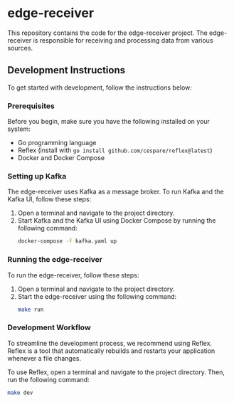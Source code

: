 # edge-receiver

This repository contains the code for the edge-receiver project. The edge-receiver is responsible for receiving and processing data from various sources.

## Development Instructions

To get started with development, follow the instructions below:

### Prerequisites

Before you begin, make sure you have the following installed on your system:

- Go programming language
- Reflex (install with `go install github.com/cespare/reflex@latest`)
- Docker and Docker Compose

### Setting up Kafka

The edge-receiver uses Kafka as a message broker. To run Kafka and the Kafka UI, follow these steps:

1. Open a terminal and navigate to the project directory.
2. Start Kafka and the Kafka UI using Docker Compose by running the following command:
    ```bash
    docker-compose -f kafka.yaml up
    ```

### Running the edge-receiver

To run the edge-receiver, follow these steps:

1. Open a terminal and navigate to the project directory.
2. Start the edge-receiver using the following command:
    ```bash
    make run
    ```

### Development Workflow

To streamline the development process, we recommend using Reflex. Reflex is a tool that automatically rebuilds and restarts your application whenever a file changes.

To use Reflex, open a terminal and navigate to the project directory. Then, run the following command:
```bash
make dev
```
